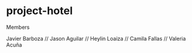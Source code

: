 # project-hotel
Members

Javier Barboza // Jason Aguilar // Heylin Loaiza // Camila Fallas // Valeria Acuña
